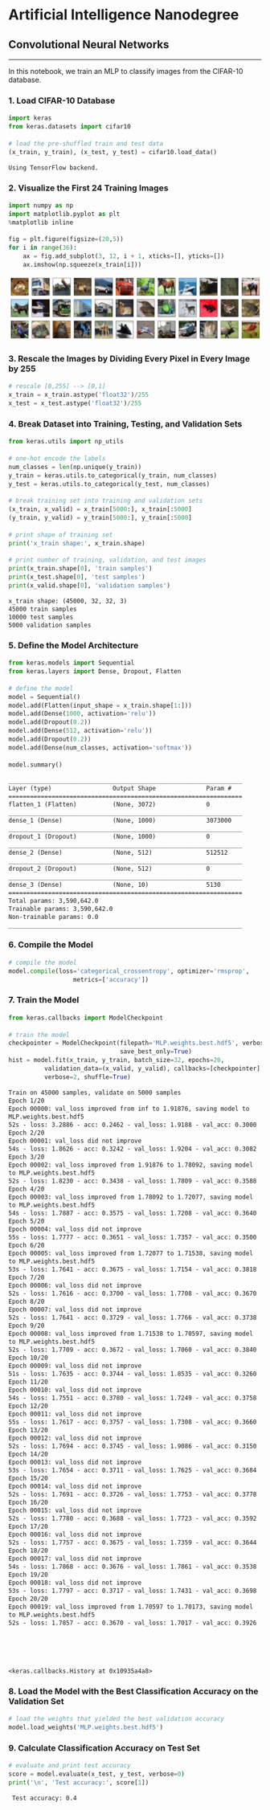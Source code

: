 
# Artificial Intelligence Nanodegree

## Convolutional Neural Networks

---

In this notebook, we train an MLP to classify images from the CIFAR-10 database.

### 1. Load CIFAR-10 Database


```python
import keras
from keras.datasets import cifar10

# load the pre-shuffled train and test data
(x_train, y_train), (x_test, y_test) = cifar10.load_data()
```

    Using TensorFlow backend.
    

### 2. Visualize the First 24 Training Images


```python
import numpy as np
import matplotlib.pyplot as plt
%matplotlib inline

fig = plt.figure(figsize=(20,5))
for i in range(36):
    ax = fig.add_subplot(3, 12, i + 1, xticks=[], yticks=[])
    ax.imshow(np.squeeze(x_train[i]))
```


![png](output_3_0.png)


### 3. Rescale the Images by Dividing Every Pixel in Every Image by 255


```python
# rescale [0,255] --> [0,1]
x_train = x_train.astype('float32')/255
x_test = x_test.astype('float32')/255 
```

### 4.  Break Dataset into Training, Testing, and Validation Sets


```python
from keras.utils import np_utils

# one-hot encode the labels
num_classes = len(np.unique(y_train))
y_train = keras.utils.to_categorical(y_train, num_classes)
y_test = keras.utils.to_categorical(y_test, num_classes)

# break training set into training and validation sets
(x_train, x_valid) = x_train[5000:], x_train[:5000]
(y_train, y_valid) = y_train[5000:], y_train[:5000]

# print shape of training set
print('x_train shape:', x_train.shape)

# print number of training, validation, and test images
print(x_train.shape[0], 'train samples')
print(x_test.shape[0], 'test samples')
print(x_valid.shape[0], 'validation samples')
```

    x_train shape: (45000, 32, 32, 3)
    45000 train samples
    10000 test samples
    5000 validation samples
    

### 5. Define the Model Architecture 


```python
from keras.models import Sequential
from keras.layers import Dense, Dropout, Flatten

# define the model
model = Sequential()
model.add(Flatten(input_shape = x_train.shape[1:]))
model.add(Dense(1000, activation='relu'))
model.add(Dropout(0.2))
model.add(Dense(512, activation='relu'))
model.add(Dropout(0.2))
model.add(Dense(num_classes, activation='softmax'))

model.summary()
```

    _________________________________________________________________
    Layer (type)                 Output Shape              Param #   
    =================================================================
    flatten_1 (Flatten)          (None, 3072)              0         
    _________________________________________________________________
    dense_1 (Dense)              (None, 1000)              3073000   
    _________________________________________________________________
    dropout_1 (Dropout)          (None, 1000)              0         
    _________________________________________________________________
    dense_2 (Dense)              (None, 512)               512512    
    _________________________________________________________________
    dropout_2 (Dropout)          (None, 512)               0         
    _________________________________________________________________
    dense_3 (Dense)              (None, 10)                5130      
    =================================================================
    Total params: 3,590,642.0
    Trainable params: 3,590,642.0
    Non-trainable params: 0.0
    _________________________________________________________________
    

### 6. Compile the Model 


```python
# compile the model
model.compile(loss='categorical_crossentropy', optimizer='rmsprop', 
                  metrics=['accuracy'])
```

### 7. Train the Model 


```python
from keras.callbacks import ModelCheckpoint   

# train the model
checkpointer = ModelCheckpoint(filepath='MLP.weights.best.hdf5', verbose=1, 
                               save_best_only=True)
hist = model.fit(x_train, y_train, batch_size=32, epochs=20,
          validation_data=(x_valid, y_valid), callbacks=[checkpointer], 
          verbose=2, shuffle=True)
```

    Train on 45000 samples, validate on 5000 samples
    Epoch 1/20
    Epoch 00000: val_loss improved from inf to 1.91876, saving model to MLP.weights.best.hdf5
    52s - loss: 3.2886 - acc: 0.2462 - val_loss: 1.9188 - val_acc: 0.3000
    Epoch 2/20
    Epoch 00001: val_loss did not improve
    54s - loss: 1.8626 - acc: 0.3242 - val_loss: 1.9204 - val_acc: 0.3082
    Epoch 3/20
    Epoch 00002: val_loss improved from 1.91876 to 1.78092, saving model to MLP.weights.best.hdf5
    52s - loss: 1.8230 - acc: 0.3438 - val_loss: 1.7809 - val_acc: 0.3588
    Epoch 4/20
    Epoch 00003: val_loss improved from 1.78092 to 1.72077, saving model to MLP.weights.best.hdf5
    54s - loss: 1.7887 - acc: 0.3575 - val_loss: 1.7208 - val_acc: 0.3640
    Epoch 5/20
    Epoch 00004: val_loss did not improve
    55s - loss: 1.7777 - acc: 0.3651 - val_loss: 1.7357 - val_acc: 0.3500
    Epoch 6/20
    Epoch 00005: val_loss improved from 1.72077 to 1.71538, saving model to MLP.weights.best.hdf5
    53s - loss: 1.7641 - acc: 0.3675 - val_loss: 1.7154 - val_acc: 0.3818
    Epoch 7/20
    Epoch 00006: val_loss did not improve
    52s - loss: 1.7616 - acc: 0.3700 - val_loss: 1.7708 - val_acc: 0.3670
    Epoch 8/20
    Epoch 00007: val_loss did not improve
    52s - loss: 1.7641 - acc: 0.3729 - val_loss: 1.7766 - val_acc: 0.3738
    Epoch 9/20
    Epoch 00008: val_loss improved from 1.71538 to 1.70597, saving model to MLP.weights.best.hdf5
    52s - loss: 1.7709 - acc: 0.3672 - val_loss: 1.7060 - val_acc: 0.3840
    Epoch 10/20
    Epoch 00009: val_loss did not improve
    51s - loss: 1.7635 - acc: 0.3744 - val_loss: 1.8535 - val_acc: 0.3260
    Epoch 11/20
    Epoch 00010: val_loss did not improve
    54s - loss: 1.7551 - acc: 0.3780 - val_loss: 1.7249 - val_acc: 0.3758
    Epoch 12/20
    Epoch 00011: val_loss did not improve
    55s - loss: 1.7617 - acc: 0.3757 - val_loss: 1.7308 - val_acc: 0.3660
    Epoch 13/20
    Epoch 00012: val_loss did not improve
    52s - loss: 1.7694 - acc: 0.3745 - val_loss: 1.9086 - val_acc: 0.3150
    Epoch 14/20
    Epoch 00013: val_loss did not improve
    53s - loss: 1.7654 - acc: 0.3711 - val_loss: 1.7625 - val_acc: 0.3684
    Epoch 15/20
    Epoch 00014: val_loss did not improve
    52s - loss: 1.7691 - acc: 0.3726 - val_loss: 1.7753 - val_acc: 0.3778
    Epoch 16/20
    Epoch 00015: val_loss did not improve
    52s - loss: 1.7780 - acc: 0.3688 - val_loss: 1.7723 - val_acc: 0.3592
    Epoch 17/20
    Epoch 00016: val_loss did not improve
    52s - loss: 1.7757 - acc: 0.3675 - val_loss: 1.7359 - val_acc: 0.3644
    Epoch 18/20
    Epoch 00017: val_loss did not improve
    54s - loss: 1.7868 - acc: 0.3676 - val_loss: 1.7861 - val_acc: 0.3538
    Epoch 19/20
    Epoch 00018: val_loss did not improve
    53s - loss: 1.7797 - acc: 0.3717 - val_loss: 1.7431 - val_acc: 0.3698
    Epoch 20/20
    Epoch 00019: val_loss improved from 1.70597 to 1.70173, saving model to MLP.weights.best.hdf5
    52s - loss: 1.7857 - acc: 0.3670 - val_loss: 1.7017 - val_acc: 0.3926
    




    <keras.callbacks.History at 0x10935a4a8>



### 8. Load the Model with the Best Classification Accuracy on the Validation Set


```python
# load the weights that yielded the best validation accuracy
model.load_weights('MLP.weights.best.hdf5')
```

### 9. Calculate Classification Accuracy on Test Set


```python
# evaluate and print test accuracy
score = model.evaluate(x_test, y_test, verbose=0)
print('\n', 'Test accuracy:', score[1])
```

    
     Test accuracy: 0.4
    
